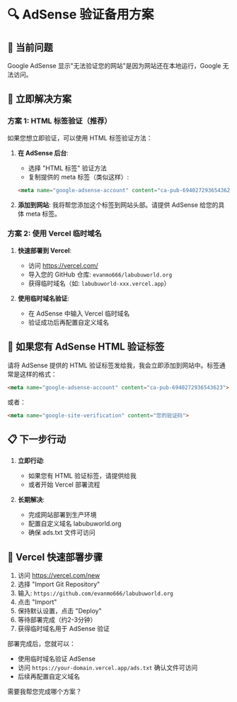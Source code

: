 # 🔍 AdSense 验证备用方案

## 🚨 当前问题
Google AdSense 显示"无法验证您的网站"是因为网站还在本地运行，Google 无法访问。

## 🎯 立即解决方案

### 方案 1: HTML 标签验证（推荐）

如果您想立即验证，可以使用 HTML 标签验证方法：

1. **在 AdSense 后台**:
   - 选择 "HTML 标签" 验证方法
   - 复制提供的 meta 标签（类似这样）:
   ```html
   <meta name="google-adsense-account" content="ca-pub-6940272936543623">
   ```

2. **添加到网站**:
   我将帮您添加这个标签到网站头部。请提供 AdSense 给您的具体 meta 标签。

### 方案 2: 使用 Vercel 临时域名

1. **快速部署到 Vercel**:
   - 访问 https://vercel.com/
   - 导入您的 GitHub 仓库: `evanmo666/labubuworld.org`
   - 获得临时域名（如: `labubuworld-xxx.vercel.app`）

2. **使用临时域名验证**:
   - 在 AdSense 中输入 Vercel 临时域名
   - 验证成功后再配置自定义域名

## 🔧 如果您有 AdSense HTML 验证标签

请将 AdSense 提供的 HTML 验证标签发给我，我会立即添加到网站中。标签通常是这样的格式：

```html
<meta name="google-adsense-account" content="ca-pub-6940272936543623">
```

或者：

```html
<meta name="google-site-verification" content="您的验证码">
```

## 📋 下一步行动

1. **立即行动**: 
   - 如果您有 HTML 验证标签，请提供给我
   - 或者开始 Vercel 部署流程

2. **长期解决**: 
   - 完成网站部署到生产环境
   - 配置自定义域名 labubuworld.org
   - 确保 ads.txt 文件可访问

## 🚀 Vercel 快速部署步骤

1. 访问 https://vercel.com/new
2. 选择 "Import Git Repository"
3. 输入: `https://github.com/evanmo666/labubuworld.org`
4. 点击 "Import"
5. 保持默认设置，点击 "Deploy"
6. 等待部署完成（约2-3分钟）
7. 获得临时域名用于 AdSense 验证

部署完成后，您就可以：
- 使用临时域名验证 AdSense
- 访问 `https://your-domain.vercel.app/ads.txt` 确认文件可访问
- 后续再配置自定义域名

需要我帮您完成哪个方案？ 
